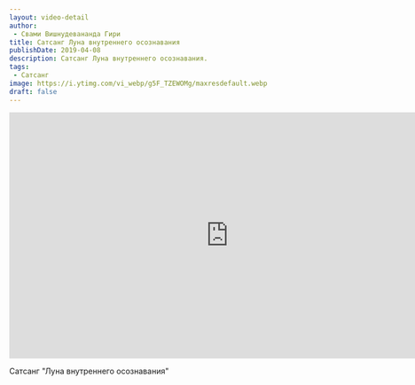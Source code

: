 ```yaml
---
layout: video-detail
author:
 - Свами Вишнудевананда Гири
title: Сатсанг Луна внутреннего осознавания
publishDate: 2019-04-08
description: Сатсанг Луна внутреннего осознавания. 
tags: 
 - Сатсанг
image: https://i.ytimg.com/vi_webp/g5F_TZEWOMg/maxresdefault.webp
draft: false
---
```


<iframe width="790" height="444" src="https://www.youtube.com/embed/g5F_TZEWOMg" frameborder="0" allowfullscreen=""></iframe> 

  Сатсанг "Луна внутреннего осознавания"

  

 